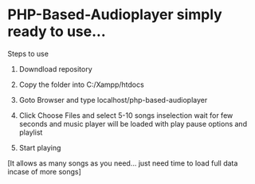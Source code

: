 # PHP-Based-Audioplayer simply ready to use...

Steps to use

1) Downdload repository

2) Copy the folder into C:/Xampp/htdocs

3) Goto Browser and type localhost/php-based-audioplayer

4) Click Choose Files and select 5-10 songs inselection wait for few seconds and music player will be loaded with play pause options and playlist

5) Start playing 

[It allows as many songs as you need... just need time to load full data incase of more songs]

